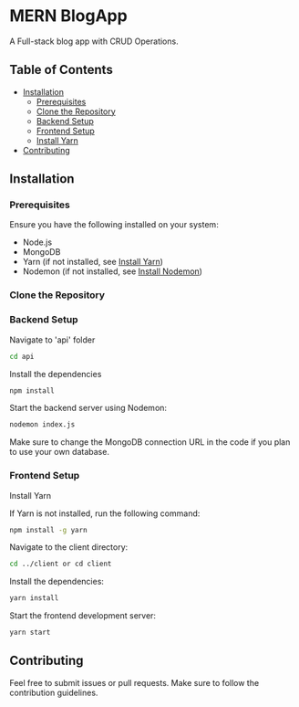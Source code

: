 # MERN BlogApp

A Full-stack blog app with CRUD Operations.

## Table of Contents
- [Installation](#installation)
  - [Prerequisites](#prerequisites)
  - [Clone the Repository](#clone-the-repository)
  - [Backend Setup](#backend-setup)
  - [Frontend Setup](#frontend-setup)
  - [Install Yarn](#install-yarn)
- [Contributing](#contributing)

## Installation

### Prerequisites

Ensure you have the following installed on your system:
- Node.js
- MongoDB
- Yarn (if not installed, see [Install Yarn](#install-yarn))
- Nodemon (if not installed, see [Install Nodemon](#install-nodemon))

### Clone the Repository

### Backend Setup

Navigate to 'api' folder

``` bash 
cd api
```

Install the dependencies
``` bash 
npm install
```
Start the backend server using Nodemon:
``` bash 
nodemon index.js
```

Make sure to change the MongoDB connection URL in the code if you plan to use your own database.

### Frontend Setup


Install Yarn

If Yarn is not installed, run the following command:
``` bash 
npm install -g yarn
```

Navigate to the client directory:
``` bash 
cd ../client or cd client
```
Install the dependencies:
``` bash 
yarn install
```
Start the frontend development server:
``` bash 
yarn start
```

## Contributing

Feel free to submit issues or pull requests. Make sure to follow the contribution guidelines.
